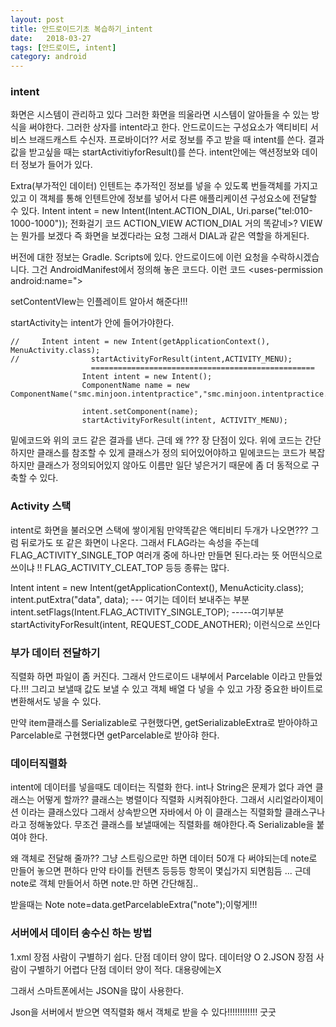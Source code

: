 ```yaml
---
layout: post
title: 안드로이드기초 복습하기_intent
date:   2018-03-27
tags: [안드로이드, intent]
category: android
---
```


### intent
화면은 시스템이 관리하고 있다 그러한 화면을 띄울라면 시스템이 알아들을 수 있는 방식을 써야한다.
그러한 상자를 intent라고 한다. 안드로이드는 구성요소가 액티비티 서비스 브래드캐스트 수신자. 프로바이더??
서로 정보를 주고 받을 때 intent를 쓴다. 결과값을 받고싶을 때는 startActivitiyforResult()를 쓴다.
intent안에는 액션정보와 데이터 정보가 들어가 있다.

Extra(부가적인 데이터) 인텐트는 추가적인 정보를 넣을 수 있도록 번들객체를 가지고 있고
이 객체를 통해 인텐트안에 정보를 넣어서 다른 애플리케이션 구성요소에 전달할 수 있다.
Intent intent = new Intent(Intent.ACTION_DIAL, Uri.parse("tel:010-1000-1000")); 전화걸기 코드
ACTION_VIEW ACTION_DIAL 거의 똑같네>? VIEW는 뭔가를 보겠다 즉 화면을 보겠다라는 요청 그래서 DIAL과 같은 역할을 하게된다.

버전에 대한 정보는 Gradle. Scripts에 있다. 안드로이드에 이런 요청을 수락하시겠습니다. 그건 AndroidManifest에서 정의해 놓은 코드다.
이런 코드 <uses-permission android:name=">

setContentVIew는 인플레이트 알아서 해준다!!!

startActivity는 intent가 안에 들어가야한다.

~~~
//     Intent intent = new Intent(getApplicationContext(), MenuActivity.class);
//                startActivityForResult(intent,ACTIVITY_MENU);
                  ==================================================
                Intent intent = new Intent();
                ComponentName name = new ComponentName("smc.minjoon.intentpractice","smc.minjoon.intentpractice.MenuActivity");

                intent.setComponent(name);
                startActivityForResult(intent, ACTIVITY_MENU);

~~~

밑에코드와 위의 코드 같은 결과를 낸다. 근데 왜 ??? 장 단점이 있다.
위에 코드는 간단하지만 클래스를 참조할 수 있게 클래스가 정의 되어있어야하고
밑에코드는 코드가 복잡하지만 클래스가 정의되어있지 않아도 이름만 일단 넣은거기 때문에 좀 더 동적으로 구축할 수 있다.



###  Activity 스택
intent로 화면을 불러오면 스택에 쌓이게됨 만약똑같은 액티비티 두개가 나오면??? 그럼 뒤로가도 또 같은 화면이 나온다. 그래서 FLAG라는 속성을 주는데
FLAG_ACTIVITY_SINGLE_TOP 여러개 중에 하나만 만들면 된다.라는 뜻 어떤식으로 쓰이냐 !!
FLAG_ACTIVITY_CLEAT_TOP  등등 종류는 많다.

Intent intent = new Intent(getApplicationContext(), MenuActicity.class);
intent.putExtra("data", data); --- 여기는 데이터 보내주는 부분
intent.setFlags(Intent.FLAG_ACTIVITY_SINGLE_TOP); -----여기부분
startActivityForResult(intent, REQUEST_CODE_ANOTHER); 이런식으로 쓰인다


### 부가 데이터 전달하기

직렬화 하면 파일이 좀 커진다. 그래서 안드로이드 내부에서  Parcelable 이라고 만들었다.!!!
그리고 보낼때 값도 보낼 수 있고 객체 배열 다 넣을 수 있고 가장 중요한 바이트로 변환해서도 넣을 수 있다.

만약 item클래스를 Serializable로 구현했다면, getSerializableExtra로 받아야하고 Parcelable로 구현했다면 getParcelable로 받아햐 한다.


### 데이터직렬화


intent에 데이터를 넣을때도 데이터는 직렬화 한다. int나 String은  문제가 없다 과연 클래스는 어떻게 할까??
클래스는 병렬이다 직렬화 시켜줘야한다. 그래서 시리얼라이제이션 이라는 클래스있다 그래서 상속받으면 자바에서 아 이 클래스는 직렬화할 클래스구나 라고 정해놓았다. 무조건 클래스를 보낼때에는 직렬화를 해야한다.즉 Serializable을 붙여야 한다.

왜 객체로 전달해 줄까?? 그냥 스트링으로만 하면 데이터 50개 다 써야되는데 note로 만들어 놓으면 편하다 만약 타이틀 컨텐츠 등등등 항목이 몇십가지 되면힘듬 ...
근데 note로 객체 만들어서 하면 note.만 하면 간단해짐..

받을때는 Note note=data.getParcelableExtra("note");이렇게!!!

### 서버에서 데이터 송수신 하는 방법

1.xml
장점 사람이 구별하기 쉽다.
단점 데이터 양이 많다.
데이터양 O
2.JSON
장점 사람이 구별하기 어렵다
단점 데이터 양이 적다.
대용량에는X

그래서 스마트폰에서는 JSON을 많이 사용한다.

Json을 서버에서 받으면 역직렬화 해서 객체로 받을 수 있다!!!!!!!!!!!! 굿굿
